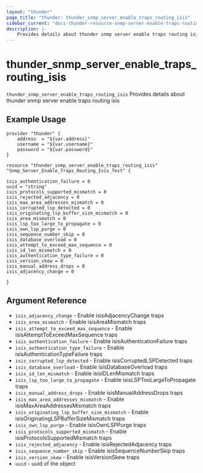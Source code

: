 ```yaml
---
layout: "thunder"
page_title: "thunder: thunder_snmp_server_enable_traps_routing_isis"
sidebar_current: "docs-thunder-resource-snmp-server-enable-traps-routing-isis"
description: |-
	Provides details about thunder snmp server enable traps routing isis resource for A10
---
```


# thunder\_snmp\_server\_enable\_traps\_routing\_isis

`thunder_snmp_server_enable_traps_routing_isis` Provides details about thunder snmp server enable traps routing isis
## Example Usage


```hcl
provider "thunder" {
    address  = "${var.address}"
    username = "${var.username}"  
    password = "${var.password}"
}

resource "thunder_snmp_server_enable_traps_routing_isis" "Snmp_Server_Enable_Traps_Routing_Isis_Test" {

isis_authentication_failure = 0
uuid = "string"
isis_protocols_supported_mismatch = 0
isis_rejected_adjacency = 0
isis_max_area_addresses_mismatch = 0
isis_corrupted_lsp_detected = 0
isis_originating_lsp_buffer_size_mismatch = 0
isis_area_mismatch = 0
isis_lsp_too_large_to_propagate = 0
isis_own_lsp_purge = 0
isis_sequence_number_skip = 0
isis_database_overload = 0
isis_attempt_to_exceed_max_sequence = 0
isis_id_len_mismatch = 0
isis_authentication_type_failure = 0
isis_version_skew = 0
isis_manual_address_drops = 0
isis_adjacency_change = 0
 
}
```

## Argument Reference

* `isis_adjacency_change` - Enable isisAdjacencyChange traps
* `isis_area_mismatch` - Enable isisAreaMismatch traps
* `isis_attempt_to_exceed_max_sequence` - Enable isisAttemptToExceedMaxSequence traps
* `isis_authentication_failure` - Enable isisAuthenticationFailure traps
* `isis_authentication_type_failure` - Enable isisAuthenticationTypeFailure traps
* `isis_corrupted_lsp_detected` - Enable isisCorruptedLSPDetected traps
* `isis_database_overload` - Enable isisDatabaseOverload traps
* `isis_id_len_mismatch` - Enable isisIDLenMismatch traps
* `isis_lsp_too_large_to_propagate` - Enable isisLSPTooLargeToPropagate traps
* `isis_manual_address_drops` - Enable isisManualAddressDrops traps
* `isis_max_area_addresses_mismatch` - Enable isisMaxAreaAddressesMismatch traps
* `isis_originating_lsp_buffer_size_mismatch` - Enable isisOriginatingLSPBufferSizeMismatch traps
* `isis_own_lsp_purge` - Enable isisOwnLSPPurge traps
* `isis_protocols_supported_mismatch` - Enable isisProtocolsSupportedMismatch traps
* `isis_rejected_adjacency` - Enable isisRejectedAdjacency traps
* `isis_sequence_number_skip` - Enable isisSequenceNumberSkip traps
* `isis_version_skew` - Enable isisVersionSkew traps
* `uuid` - uuid of the object

